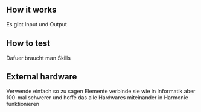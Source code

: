 <!---

This file is used to generate your project datasheet. Please fill in the information below and delete any unused
sections.

You can also include images in this folder and reference them in the markdown. Each image must be less than
512 kb in size, and the combined size of all images must be less than 1 MB.
-->

## How it works

Es gibt Input und Output

## How to test

Dafuer braucht man Skills

## External hardware

Verwende einfach so zu sagen Elemente verbinde sie wie in Informatik aber 100-mal schwerer und hoffe das alle Hardwares miteinander in Harmonie funktionieren
